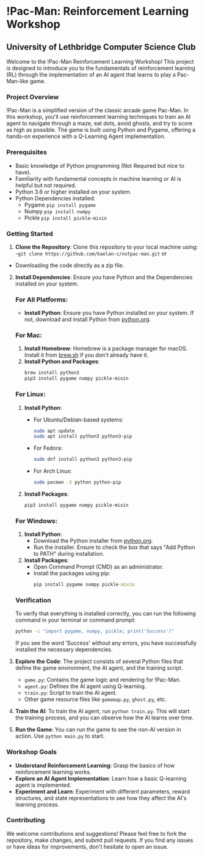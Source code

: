# !Pac-Man: Reinforcement Learning Workshop

## University of Lethbridge Computer Science Club

Welcome to the !Pac-Man Reinforcement Learning Workshop! This project is designed to introduce you to the fundamentals of reinforcement learning (RL) through the implementation of an AI agent that learns to play a Pac-Man-like game.

### Project Overview

!Pac-Man is a simplified version of the classic arcade game Pac-Man. In this workshop, you'll use reinforcement learning techniques to train an AI agent to navigate through a maze, eat dots, avoid ghosts, and try to score as high as possible. The game is built using Python and Pygame, offering a hands-on experience with a Q-Learning Agent implementation.

### Prerequisites

- Basic knowledge of Python programming (Not Required but nice to have).
- Familiarity with fundamental concepts in machine learning or AI is helpful but not required.
- Python 3.6 or higher installed on your system.
- Python Dependencies installed:
  - Pygame `pip install pygame`
  - Numpy `pip install numpy`
  - Pickle `pip install pickle-mixin`

### Getting Started

1. **Clone the Repository**: Clone this repository to your local machine using:
  -`git clone https://github.com/kaelan-c/notpac-man.git`
  or
  - Downloading the code directly as a zip file.

2. **Install Dependencies**: Ensure you have Python and the Dependencies installed on your system.

   ### For All Platforms:
   - **Install Python**: Ensure you have Python installed on your system. If not, download and install Python from [python.org](https://www.python.org/downloads/).

   ### For Mac:
   1. **Install Homebrew**: Homebrew is a package manager for macOS. Install it from [brew.sh](https://brew.sh/) if you don't already have it.
   2. **Install Python and Packages**:
      ```bash
      brew install python3
      pip3 install pygame numpy pickle-mixin
      ```

   ### For Linux:
   1. **Install Python**:
      - For Ubuntu/Debian-based systems:
        ```bash
        sudo apt update
        sudo apt install python3 python3-pip
        ```
      - For Fedora:
        ```bash
        sudo dnf install python3 python3-pip
        ```
      - For Arch Linux:
        ```bash
        sudo pacman -S python python-pip
        ```

   2. **Install Packages**:
      ```bash
      pip3 install pygame numpy pickle-mixin
      ```

   ### For Windows:
   1. **Install Python**:
      - Download the Python installer from [python.org](https://www.python.org/downloads/).
      - Run the installer. Ensure to check the box that says "Add Python to PATH" during installation.
   2. **Install Packages**:
      - Open Command Prompt (CMD) as an administrator.
      - Install the packages using pip:
        ```cmd
        pip install pygame numpy pickle-mixin
        ```

   ### Verification
   To verify that everything is installed correctly, you can run the following command in your terminal or command prompt:
   ```bash
   python -c "import pygame, numpy, pickle; print('Success')"
   ```
   If you see the word 'Success' without any errors, you have successfully installed the necessary dependencies.

3. **Explore the Code**: The project consists of several Python files that define the game environment, the AI agent, and the training script.
   - `game.py`: Contains the game logic and rendering for !Pac-Man.
   - `agent.py`: Defines the AI agent using Q-learning.
   - `train.py`: Script to train the AI agent.
   - Other game resource files like `gamemap.py`, `ghost.py`, etc.

4. **Train the AI**: To train the AI agent, run `python train.py`. This will start the training process, and you can observe how the AI learns over time.

5. **Run the Game**: You can run the game to see the non-AI version in action. Use `python main.py` to start.

### Workshop Goals

- **Understand Reinforcement Learning**: Grasp the basics of how reinforcement learning works.
- **Explore an AI Agent Implementation**: Learn how a basic Q-learning agent is implemented.
- **Experiment and Learn**: Experiment with different parameters, reward structures, and state representations to see how they affect the AI's learning process.

### Contributing

We welcome contributions and suggestions! Please feel free to fork the repository, make changes, and submit pull requests. If you find any issues or have ideas for improvements, don't hesitate to open an issue.
